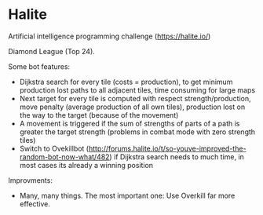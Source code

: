# Halite
Artificial intelligence programming challenge (https://halite.io/)

Diamond League (Top 24).

Some bot features:
- Dijkstra search for every tile (costs = production), to get minimum production lost paths to all adjacent tiles, time consuming for large maps
- Next target for every tile is computed with respect strength/production, move penalty (average production of all own tiles), production lost on the way to the target (because of the movement)
- A movement is triggered if the sum of strengths of parts of a path is greater the target strength (problems in combat mode with zero strength tiles)
- Switch to Ovekillbot (http://forums.halite.io/t/so-youve-improved-the-random-bot-now-what/482) if Dijkstra search needs to much time, in most cases its already a winning position

Improvments:
-   Many, many things. The most important one: Use Overkill far more effective.